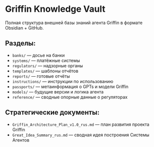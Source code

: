 # Griffin Knowledge Vault

Полная структура внешней базы знаний агента Griffin в формате Obsidian + GitHub.

## Разделы:
- `banks/` — досье на банки
- `systems/` — платёжные системы
- `regulators/` — надзорные органы
- `templates/` — шаблоны отчётов
- `reports/` — готовые отчёты
- `instructions/` — инструкции по использованию
- `passports/` — метаинформация о GPTs и модели Griffin
- `models/` — будущие версии и логика агента
- `reference/` — сводные опорные данные о регуляторах

## Стратегические документы:
- `Griffin_Architecture_Plan_v1.0_rus.md` — план развития проекта Griffin
- `Great_Idea_Summary_rus.md` — сводная идея построения Системы Агентов
